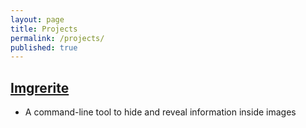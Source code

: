 ```yaml
---
layout: page
title: Projects
permalink: /projects/
published: true
---
```


## [Imgrerite](https://github.com/cheesemaafia/Imgrerite)

- A command-line tool to hide and reveal information inside images
